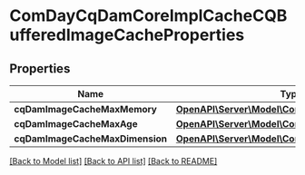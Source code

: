 # ComDayCqDamCoreImplCacheCQBufferedImageCacheProperties

## Properties
Name | Type | Description | Notes
------------ | ------------- | ------------- | -------------
**cqDamImageCacheMaxMemory** | [**OpenAPI\Server\Model\ConfigNodePropertyInteger**](ConfigNodePropertyInteger.md) |  | [optional] 
**cqDamImageCacheMaxAge** | [**OpenAPI\Server\Model\ConfigNodePropertyInteger**](ConfigNodePropertyInteger.md) |  | [optional] 
**cqDamImageCacheMaxDimension** | [**OpenAPI\Server\Model\ConfigNodePropertyString**](ConfigNodePropertyString.md) |  | [optional] 

[[Back to Model list]](../README.md#documentation-for-models) [[Back to API list]](../README.md#documentation-for-api-endpoints) [[Back to README]](../README.md)


